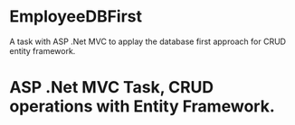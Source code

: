 # EmployeeDBFirst
A task with ASP .Net MVC to applay the database first approach for CRUD entity framework.
# ASP .Net MVC Task, CRUD operations with Entity Framework.
